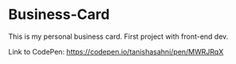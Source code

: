 # Business-Card
This is my personal business card. First project with front-end dev.

Link to CodePen: https://codepen.io/tanishasahni/pen/MWRJRqX
